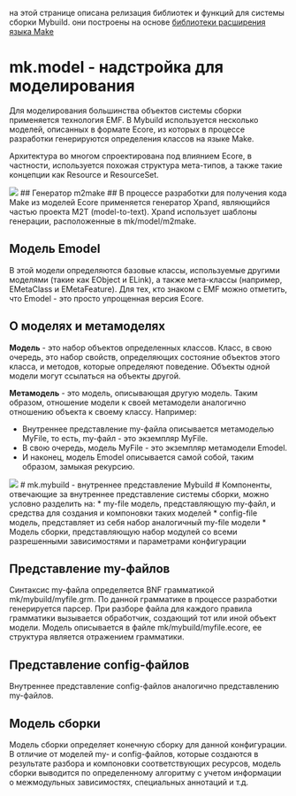 на этой странице описана релизация библиотек и функций для системы сборки Mybuild. они построены на основе [библиотеки расширения языка Make](MybuildMakeLanguageExtension.md)

# mk.model - надстройка для моделирования #
Для моделирования большинства объектов системы сборки применяется технология EMF. В Mybuild используется несколько моделей, описанных в формате Ecore, из которых в процессе разработки генерируются определения классов на языке Make.

Архитектура во многом спроектирована под влиянием Ecore, в частности, используется похожая структура мета-типов, а также такие концепции как Resource и ResourceSet.

<img src='http://embox.googlecode.com/svn/wiki/images/Mybuild/mybuild-model.png' />
## Генератор m2make ##
В процессе разработки для получения кода Make из моделей Ecore применяется генератор Xpand, являющийся частью проекта M2T (model-to-text). Xpand использует шаблоны генерации, расположенные в mk/model/m2make.

## Модель Emodel ##
В этой модели определяются базовые классы, используемые другими моделями (такие как EObject и ELink), а также мета-классы (например, EMetaClass и EMetaFeature). Для тех, кто знаком с EMF можно отметить, что Emodel - это просто упрощенная версия Ecore.

## О моделях и метамоделях ##
**Модель** - это набор объектов определенных классов. Класс, в свою очередь, это набор свойств, определяющих состояние объектов этого класса, и методов, которые определяют поведение. Объекты одной модели могут ссылаться на объекты другой.

**Метамодель** - это модель, описывающая другую модель. Таким образом, отношение модели к своей метамодели аналогично отношению объекта к своему классу. Например:
  * Внутреннее представление my-файла описывается метамоделью MyFile, то есть, my-файл - это экземпляр MyFile.
  * В свою очередь, модель MyFile - это экземпляр метамодели Emodel.
  * И наконец, модель Emodel описывается самой собой, таким образом, замыкая рекурсию.

<img src='http://embox.googlecode.com/svn/wiki/images/Mybuild/mybuild-metamodel.png' />
# mk.mybuild - внутреннее представление Mybuild #
Компоненты, отвечающие за внутреннее представление системы сборки, можно условно разделить на:
  * my-file модель, представляющую my-файл, и средства для создания и компоновки таких моделей
  * config-file модель, представляет из себя набор аналогичный  my-file модели
  * Модель сборки, представляющую набор модулей со всеми разрешенными зависимостями и параметрами конфигурации

## Представление my-файлов ##
Синтаксис my-файла определяется BNF грамматикой mk/mybuild/myfile.grm. По данной грамматике в процессе разработки генерируется парсер. При разборе файла для каждого правила грамматики вызывается обработчик, создающий тот или иной объект модели. Модель описывается в файле mk/mybuild/myfile.ecore, ее структура является отражением грамматики.

## Представление config-файлов ##
Внутреннее представление config-файлов аналогично представлению my-файлов.

## Модель сборки ##
Модель сборки определяет конечную сборку для данной конфигурации. В отличие от моделей my- и config-файлов, которые создаются в результате разбора и компоновки соответствующих ресурсов, модель сборки выводится по определенному алгоритму с учетом информации о межмодульных зависимостях, специальных аннотаций и т.д.